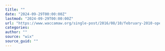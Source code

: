```yaml
---
title: ""
date: "2024-09-29T00:00:00Z"
lastmod: "2024-09-29T00:00:00Z"
url: "https://www.waccamaw.org/single-post/2016/08/10/february-2010-open-meeting-summary-02052010"
categories:
author: ""
source: "wix"
source_guid: ""
---
```




